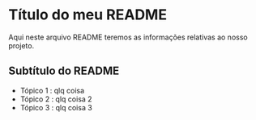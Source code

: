 # Título do meu README

Aqui neste arquivo README teremos as informações relativas ao nosso projeto.

## Subtítulo do README

- Tópico 1 : qlq coisa
- Tópico 2 : qlq coisa 2
- Tópico 3 : qlq coisa 3
